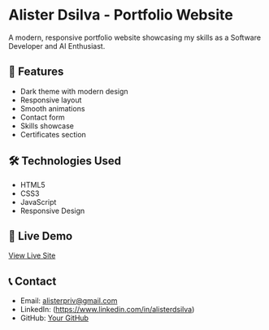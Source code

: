 # Alister Dsilva - Portfolio Website

A modern, responsive portfolio website showcasing my skills as a Software Developer and AI Enthusiast.

## 🌟 Features
- Dark theme with modern design
- Responsive layout
- Smooth animations
- Contact form
- Skills showcase
- Certificates section

## 🛠️ Technologies Used
- HTML5
- CSS3
- JavaScript
- Responsive Design

## 🚀 Live Demo
[View Live Site](https://yourusername.github.io/alister-portfolio)

## 📞 Contact
- Email: alisterpriv@gmail.com
- LinkedIn: (https://www.linkedin.com/in/alisterdsilva)
- GitHub: [Your GitHub](https://github.com/alisterpriv)
